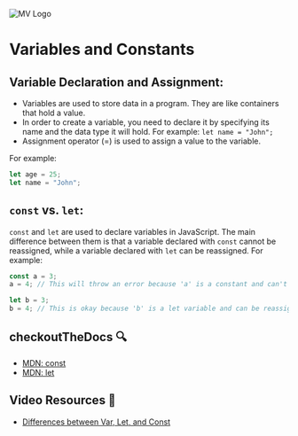 ![MV Logo](/logo.jpg)
# Variables and Constants

## Variable Declaration and Assignment:

- Variables are used to store data in a program. They are like containers that hold a value.
- In order to create a variable, you need to declare it by specifying its name and the data type it will hold. For example:
`let name = "John";`
- Assignment operator (=) is used to assign a value to the variable. 

For example:
```js
let age = 25;
let name = "John";
```

## `const` vs. `let`:

`const` and `let` are used to declare variables in JavaScript.
The main difference between them is that a variable declared with `const` cannot be reassigned, while a variable declared with `let` can be reassigned.
For example:
```js
const a = 3;
a = 4; // This will throw an error because 'a' is a constant and can't be reassigned

let b = 3;
b = 4; // This is okay because 'b' is a let variable and can be reassigned
```

## checkoutTheDocs 🔍
- [MDN: const](https://developer.mozilla.org/en-US/docs/Web/JavaScript/Reference/Statements/const)
- [MDN: let](https://developer.mozilla.org/en-US/docs/Web/JavaScript/Reference/Statements/let)

## Video Resources 🎥
- [Differences between Var, Let, and Const](https://www.youtube.com/watch?v=9WIJQDvt4Us)
